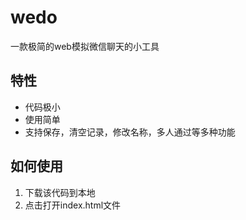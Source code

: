 # wedo
一款极简的web模拟微信聊天的小工具

## 特性
- 代码极小
- 使用简单
- 支持保存，清空记录，修改名称，多人通过等多种功能

## 如何使用
1. 下载该代码到本地
2. 点击打开index.html文件
